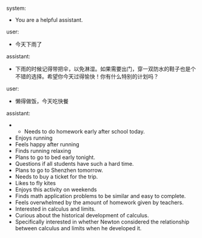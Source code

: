 system: 
- You are a helpful assistant. 

user: 
- 今天下雨了 

assistant: 
- 下雨的时候记得带把伞，以免淋湿。如果需要出门，穿一双防水的鞋子也是个不错的选择。希望你今天过得愉快！你有什么特别的计划吗？ 

user: 
- 懒得做饭，今天吃快餐 

assistant: 
- - Needs to do homework early after school today.
- Enjoys running
- Feels happy after running
- Finds running relaxing
- Plans to go to bed early tonight.
- Questions if all students have such a hard time.
- Plans to go to Shenzhen tomorrow.
- Needs to buy a ticket for the trip.
- Likes to fly kites
- Enjoys this activity on weekends
- Finds math application problems to be similar and easy to complete.
- Feels overwhelmed by the amount of homework given by teachers.
- Interested in calculus and limits.
- Curious about the historical development of calculus.
- Specifically interested in whether Newton considered the relationship between calculus and limits when he developed it.
 
